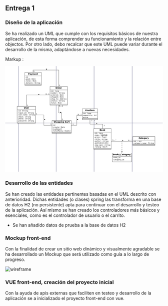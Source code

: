 ## Entrega 1


<!-- ### Evolución del proyecto -->

### Diseño de la aplicación

Se ha realizado un UML que cumple con los requisitos básicos de nuestra aplicación, de esta forma comprender su
funcionamiento y la relación entre objectos. Por otro lado, debo recalcar que este UML puede variar durante el
desarrollo de la misma, adaptándose a nuevas necesidades.

Markup :

![UML](./img/uml.jpeg )




### Desarrollo de las entidades

Se han creado las entidades pertinentes basadas en el UML descrito con anterioridad. Dichas entidades (o clases) spring
las transforma en una base de datos H2 (no persistente) apta para continuar con el desarrollo y testeo de la aplicación.
Así mismo se han creado los controladores más básicos y esenciales, como es el controlador de usuario o el carrito.

- Se han añadido datos de prueba a la base de datos H2

### Mockup front-end

Con la finalidad de crear un sitio web dinámico y visualmente agradable se ha desarrollado un Mockup que será utilizado
como guía a lo largo de progreso.

![wireframe](/img/wireframes.png)


### VUE front-end, creación del proyecto inicial

Con la ayuda de apis externas que faciliten en testeo y desarrollo de la aplicación se a inicializado el proyecto
front-end con vue.